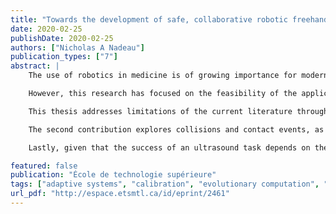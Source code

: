 ```yaml
---
title: "Towards the development of safe, collaborative robotic freehand ultrasound"
date: 2020-02-25
publishDate: 2020-02-25
authors: ["Nicholas A Nadeau"]
publication_types: ["7"]
abstract: |
    The use of robotics in medicine is of growing importance for modern health services, as robotic systems have the capacity to improve upon human tasks, thereby enhancing the treatment ability of a healthcare provider. In the medical sector, ultrasound imaging is an inexpensive approach without the high radiation emissions often associated with other modalities, especially when compared to MRI and CT imaging respectively. Over the past two decades, considerable effort has been invested into freehand ultrasound robotics research and development.

    However, this research has focused on the feasibility of the application, not the robotic fundamentals, such as motion control, calibration, and contextual awareness. Instead, much of the work is concentrated on custom designed robots, ultrasound image generation and visual servoing, or teleoperation. Research based on these topics often suffer from important limitations that impede their use in an adaptable, scalable, and real-world manner. Particularly, while custom robots may be designed for a specific application, commercial collaborative robots are a more robust and economical solution. Otherwise, various robotic ultrasound studies have shown the feasibility of using basic force control, but rarely explore controller tuning in the context of patient safety and deformable skin in an unstructured environment. Moreover, many studies evaluate novel visual servoing approaches, but do not consider the practicality of relying on external measurement devices for motion control. These studies neglect the importance of robot accuracy and calibration, which allow a system to safely navigate its environment while reducing the imaging errors associated with positioning. Hence, while the feasibility of robotic ultrasound has been the focal point in previous studies, there is a lack of attention to what occurs between system design and image output.

    This thesis addresses limitations of the current literature through three distinct contributions. Given the force-controlled nature of an ultrasound robot, the first contribution presents a closed-loop calibration approach using impedance control and low-cost equipment. Accuracy is a fundamental requirement for high-quality ultrasound image generation and targeting. This is especially true when following a specified path along a patient or synthesizing 2D slices into a 3D ultrasound image. However, even though most industrial robots are inherently precise, they are not necessarily accurate. While robot calibration itself has been extensively studied, many of the approaches rely on expensive and highly delicate equipment. Experimental testing showed that this method is comparable in quality to traditional calibration using a laser tracker. As demonstrated through an experimental study and validated with a laser tracker, the absolute accuracy of a collaborative robot was improved to a maximum error of 0.990mm, representing a 58.4% improvement when compared to the nominal model.

    The second contribution explores collisions and contact events, as they are a natural by-product of applications involving physical human-robot interaction (pHRI) in unstructured environments. Robot-assisted medical ultrasound is an example of a task where simply stopping the robot upon contact detection may not be an appropriate reaction strategy. Thus, the robot should have an awareness of body contact location to properly plan force-controlled trajectories along the human body using the imaging probe. This is especially true for remote ultrasound systems where safety and manipulability are important elements to consider when operating a remote medical system through a communication network. A framework is proposed for robot contact classification using the built-in sensor data of a collaborative robot. Unlike previous studies, this classification does not discern between intended vs. unintended contact scenarios, but rather classifies what was involved in the contact event. The classifier can discern different ISO/TS 15066:2016 specific body areas along a human-model leg with 89.37% accuracy. Altogether, this contact distinction framework allows for more complex reaction strategies and tailored robot behaviour during pHRI.

    Lastly, given that the success of an ultrasound task depends on the capability of the robot system to handle pHRI, pure motion control is insufficient. Force control techniques are necessary to achieve effective and adaptable behaviour of a robotic system in the unstructured ultrasound environment while also ensuring safe pHRI. While force control does not require explicit knowledge of the environment, to achieve an acceptable dynamic behaviour, the control parameters must be tuned. The third contribution proposes a simple and effective online tuning framework for force-based robotic freehand ultrasound motion control. Within the context of medical ultrasound, different human body locations have a different stiffness and will require unique tunings. Through real-world experiments with a collaborative robot, the framework tuned motion control for optimal and safe trajectories along a human leg phantom. The optimization process was able to successfully reduce the mean absolute error (MAE) of the motion contact force to 0.537N through the evolution of eight motion control parameters. Furthermore, contextual awareness through motion classification can offer a framework for pHRI optimization and safety through predictive motion behaviour with a future goal of autonomous pHRI. As such, a classification pipeline, trained using the tuning process motion data, was able to reliably classify the future force tracking quality of a motion session with an accuracy of 91.82 %.

featured: false
publication: "École de technologie supérieure"
tags: ["adaptive systems", "calibration", "evolutionary computation", "force control", "human-robot interaction", "medical robotics", "motion control", "optimization", "robot control", "robot kinematics", "robotics", "trajectory optimization", "ultrasonic imaging"]
url_pdf: "http://espace.etsmtl.ca/id/eprint/2461"
---
```

